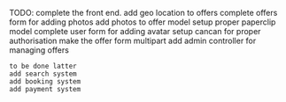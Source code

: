 TODO:
	complete the front end.
	add geo location to offers
	complete offers form for adding photos
	add photos to offer model
	setup proper paperclip model
	complete user form for adding avatar
	setup cancan for proper authorisation
	make the offer form multipart
	add admin controller for managing offers

	to be done latter
	add search system
	add booking system
	add payment system